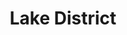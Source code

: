 ---
layout: photography
title:  "Lake District"
region: "England"
year: 2020
id: lake-district
intro: "A post-lockdown weekend in Coniston brought much needed outdoor times and great views."
seo:
    title: "Travel Photography - Southern Lake District"
    description: "Photography from the England's southern Lake District including Stickle Tarn, Langdale and Loughrigg Fell."
hero:
    image: "Lakes-010.jpg"
    alt: "Stickle Tarn"
---